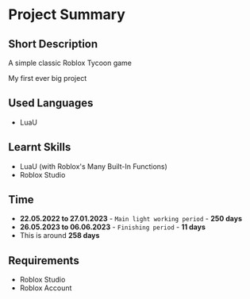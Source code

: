 # Project Summary


## Short Description
A simple classic Roblox Tycoon game

My first ever big project


## Used Languages
- LuaU


## Learnt Skills
- LuaU (with Roblox's Many Built-In Functions)
- Roblox Studio


## Time
- **22.05.2022  to  27.01.2023** - `Main light working period` - **250 days**
- **26.05.2023  to  06.06.2023** - `Finishing period` - **11 days**
- This is around **258 days**


## Requirements
- Roblox Studio
- Roblox Account
